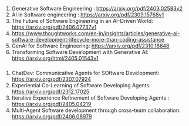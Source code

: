 1. Generative Software Engineering : https://arxiv.org/pdf/2403.02583v2
2. AI in Software engineering : https://arxiv.org/pdf/2309.15768v1
3. The Future of Software Engineering in an AI-Driven World: https://arxiv.org/pdf/2406.07737v1
4. https://www.thoughtworks.com/en-in/insights/articles/generative-ai-software-development-lifecycle-more-than-coding-assistance
5. GenAI for Software Engineering: https://arxiv.org/pdf/2310.18648
6. Transforming Software Development with Generative AI: https://arxiv.org/html/2405.01543v1

### 
1. ChatDev: Communicative Agents for SOftware Development: https://arxiv.org/pdf/2307.07924
2. Experiential Co-Learning of Software Developing Agents: https://arxiv.org/pdf/2312.17025
3. Iterative Experience Refinement of Software Developing Agents : https://arxiv.org/pdf/2405.04219
4. Multi-Agent Software development through cross-team collaboration: https://arxiv.org/pdf/2406.08979